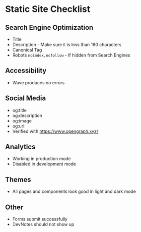 # Static Site Checklist

## Search Engine Optimization

- Title
- Description - Make sure it is less than 160 characters
- Canonical Tag
- Robots `noindex,nofollow` - If hidden from Search Engines

## Accessibility

- Wave produces no errors

## Social Media

- og:title
- og:description
- og:image
- og:url
- Verified with https://www.opengraph.xyz/

## Analytics

- Working in production mode
- Disabled in development mode

## Themes

- All pages and components look good in light and dark mode

## Other

- Forms submit successfully
- DevNotes should not show up